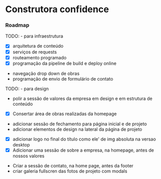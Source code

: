 
# Construtora confidence  

### Roadmap

TODO: - para infraestrutura
- [x] arquitetura de conteúdo
- [x] serviços de requests
- [x] routeamento programado
- [x] programação da pipeline de build e deploy online
- navegação drop down de obras
- programação de envio de formulário de contato

TODO: - para design
- polir a sessão de valores da empresa em design e em estrutura de conteúdo
- [x] Consertar área de obras realizadas da homepage 
- adicionar sessão de fechamento para página inicial e de projeto
- adicionar elementos de design na lateral da página de projeto
- [x] adicionar logo no final do título como ele' de img absoluta na versao desktop
- [x] Adicionar uma sessão de sobre a empresa, na homepage, antes de nossos valores 
- Criar a sessão de contato, na home page, antes da footer
- criar galeria fullscren das fotos de projeto com modals